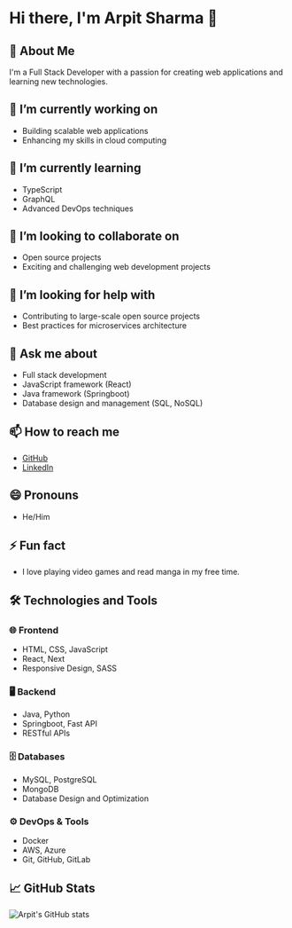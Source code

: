 # Hi there, I'm Arpit Sharma 👋

## 🚀 About Me
I'm a Full Stack Developer with a passion for creating web applications and learning new technologies.

## 🔭 I’m currently working on
- Building scalable web applications
- Enhancing my skills in cloud computing

## 🌱 I’m currently learning
- TypeScript
- GraphQL
- Advanced DevOps techniques

## 👯 I’m looking to collaborate on
- Open source projects
- Exciting and challenging web development projects

## 🤔 I’m looking for help with
- Contributing to large-scale open source projects
- Best practices for microservices architecture

## 💬 Ask me about
- Full stack development
- JavaScript framework (React)
- Java framework (Springboot)
- Database design and management (SQL, NoSQL)

## 📫 How to reach me
- [GitHub](https://github.com/Arpit-K-Sharma)
- [LinkedIn](https://www.linkedin.com/in/arpit-sharma-415aa7281/)

## 😄 Pronouns
- He/Him

## ⚡ Fun fact
- I love playing video games and read manga in my free time.

## 🛠️ Technologies and Tools
### 🌐 Frontend
- HTML, CSS, JavaScript
- React, Next
- Responsive Design, SASS

### 🖥️ Backend
- Java, Python
- Springboot, Fast API
- RESTful APIs

### 🗄️ Databases
- MySQL, PostgreSQL
- MongoDB
- Database Design and Optimization

### ⚙️ DevOps & Tools
- Docker
- AWS, Azure
- Git, GitHub, GitLab

## 📈 GitHub Stats
![Arpit's GitHub stats](https://github-readme-stats.vercel.app/api?username=Arpit-K-Sharma&show_icons=true&theme=radical)
